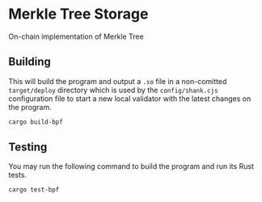 # Merkle Tree Storage

On-chain implementation of Merkle Tree

## Building

This will build the program and output a `.so` file in a non-comitted `target/deploy` directory which is used by the `config/shank.cjs` configuration file to start a new local validator with the latest changes on the program.

```sh
cargo build-bpf
```

## Testing

You may run the following command to build the program and run its Rust tests.

```sh
cargo test-bpf
```
